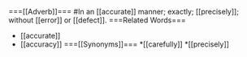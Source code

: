 ===[[Adverb]]===
#In an [[accurate]] manner; exactly; [[precisely]]; without [[error]] or [[defect]].
===Related Words===
* [[accurate]]
* [[accuracy]]
===[[Synonyms]]===
*[[carefully]]
*[[precisely]]
